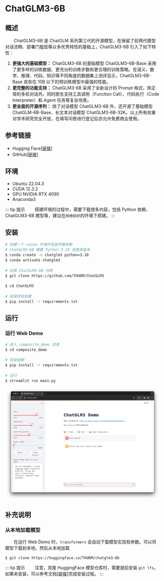 # ChatGLM3-6B
## 概述
&emsp;&emsp;ChatGLM3-6B 是 ChatGLM 系列第三代的开源模型，在保留了前两代模型对话流畅、部署门槛低等众多优秀特性的基础上，ChatGLM3-6B 引入了如下特性：

1. **更强大的基础模型：** ChatGLM3-6B 的基础模型 ChatGLM3-6B-Base 采用了更多样的训练数据、更充分的训练步数和更合理的训练策略。在语义、数学、推理、代码、知识等不同角度的数据集上测评显示，ChatGLM3-6B-Base 具有在 10B 以下的预训练模型中最强的性能。
2. **更完整的功能支持：** ChatGLM3-6B 采用了全新设计的 Prompt 格式，除正常的多轮对话外。同时原生支持工具调用（Function Call）、代码执行（Code Interpreter）和 Agent 任务等复杂场景。
3. **更全面的开源序列：** 除了对话模型 ChatGLM3-6B 外，还开源了基础模型 ChatGLM-6B-Base、长文本对话模型 ChatGLM3-6B-32K。以上所有权重对学术研究完全开放，在填写问卷进行登记后亦允许免费商业使用。

## 参考链接

- Hugging Face[[链接](https://huggingface.co/THUDM/chatglm3-6b)]
- GitHub[[链接](https://github.com/THUDM/ChatGLM3)]

## 环境

- Ubuntu 22.04.3
- CUDA 12.3.2
- GPU NVIDIA RTX 4090
- Anaconda3

::: tip 提示
&emsp;&emsp;搭建环境的过程中，需要下载很多内容，包括 Python 依赖、ChatGLM3-6B 模型等，建议在`网络较好`的环境下搭建。
:::

## 安装
```bash
# 创建一个 conda 环境并安装所需依赖
# ChatGLM3-6B 需要 Python 3.10 或更高版本
$ conda create -n chatglm3 python=3.10
$ conda activate chatglm3

# 拉取 ChatGLM3-6B 仓库
$ git clone https://github.com/THUDM/ChatGLM3

$ cd ChatGLM3

# 安装项目依赖
$ pip install -r requirements.txt
```

## 运行
### 运行 Web Demo

```bash
# 进入 composite_demo 目录
$ cd composite_demo

# 安装依赖
$ pip install -r requirements.txt

# 运行
$ streamlit run main.py
```

![](./assets/chatglm3-6b_00.png)

## 补充说明
### 从本地加载模型
&emsp;&emsp;在运行 Web Demo 时，`transformers` 会自动下载模型实现和参数。可以将模型下载到本地，然后从本地加载

```bash
$ git clone https://huggingface.co/THUDM/chatglm3-6b
```

::: tip 提示
&emsp;&emsp;注意，克隆 HuggingFace 模型仓库时，需要提前安装 `git lfs`。如果未安装，可以参考文档[[链接](https://docs.github.com/zh/repositories/working-with-files/managing-large-files/installing-git-large-file-storage)]完成安装过程。
:::